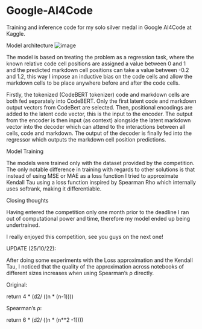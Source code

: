 # Google-AI4Code

Training and inference code for my solo silver medal in Google AI4Code at Kaggle. 

Model architecture
![image](https://user-images.githubusercontent.com/22745975/192646694-19ebbb63-a317-47ea-be02-572e4776b0d8.png)

The model is based on treating the problem as a regression task, where the known relative code cell positions are assigned a value between 0 and 1 and the predicted markdown cell positions can take a value between -0.2 and 1.2, this way I impose an inductive bias on the code cells and allow the markdown cells to be place anywhere before and after the code cells.

Firstly, the tokenized (CodeBERT tokenizer) code and markdown cells are both fed separately into CodeBERT. Only the first latent code and markdown output vectors from CodeBert are selected. Then, positional encodings are added to the latent code vector, this is the input to the encoder. The output from the encoder is then input (as context) alongside the latent markdown vector into the decoder which can attend to the interactions between all cells, code and markdown. The output of the decoder is finally fed into the regressor which outputs the markdown cell position predictions.

Model Training

The models were trained only with the dataset provided by the competition. The only notable difference in training with regards to other solutions is that instead of using MSE or MAE as a loss function I tried to approximate Kendall Tau using a loss function inspired by Spearman Rho which internally uses softrank, making it differentiable.

Closing thoughts

Having entered the competition only one month prior to the deadline I ran out of computational power and time, therefore my model ended up being undertrained.

I really enjoyed this competition, see you guys on the next one!




UPDATE (25/10/22): 

After doing some experiments with the Loss approximation and the Kendall Tau, I noticed that the quality of the approximation across notebooks of different sizes increases when using Spearman’s ρ directly. 

Original:

return 4 * (d2/ ((n * (n-1))))

Spearman’s ρ: 

return 6 * (d2/ ((n * (n**2 -1)))) 

